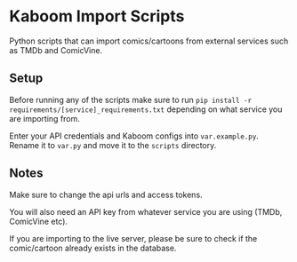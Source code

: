 # Kaboom Import Scripts

Python scripts that can import comics/cartoons from external services such as TMDb and ComicVine.

## Setup

Before running any of the scripts make sure to run `pip install -r requirements/[service]_requirements.txt` depending on what service you are importing from.

Enter your API credentials and Kaboom configs into `var.example.py`. Rename it to `var.py` and move it to the `scripts` directory.

## Notes

Make sure to change the api urls and access tokens.

You will also need an API key from whatever service you are using (TMDb, ComicVine etc).

If you are importing to the live server, please be sure to check if the comic/cartoon already exists in the database.